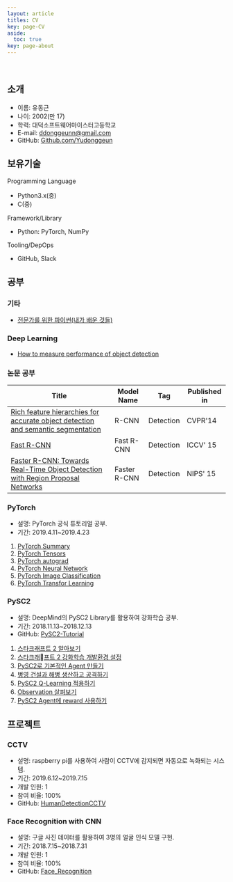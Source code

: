 ```yaml
---
layout: article
titles: CV
key: page-CV
aside:
  toc: true
key: page-about
---
```


<br/>

## 소개

- 이름: 유동근
- 나이: 2002(만 17)
- 학력: 대덕소프트웨어마이스터고등학교
- E-mail: ddonggeunn@gmail.com
- GitHub: [Github.com/Yudonggeun](https://github.com/yudonggeun)

## 보유기술

Programming Language

- Python3.x(중)
- C(중)

Framework/Library

- Python: PyTorch, NumPy

Tooling/DepOps

- GitHub, Slack

## 공부

### 기타
- [전문가를 위한 파이썬(내가 배운 것들)](https://yudonggeun.github.io/2019/10/10/Fluent-Python-Book-Report.html)

### Deep Learning
- [How to measure performance of object detection](https://yudonggeun.github.io/2019/05/16/How-to-Measure-Performance-of-Object-Detection.html)

### 논문 공부

| Title                                                        | Model Name   | Tag       | Published in |
| ------------------------------------------------------------ | ------------ | --------- | ------------ |
| [Rich feature hierarchies for accurate object detection and semantic segmentation](https://www.notion.so/yudonggeun/Rich-feature-hierarchies-for-accurate-object-detection-and-semantic-segmentation-346b2cbcc4f2488fa93fc1ecd40c91f0) | R-CNN        | Detection | CVPR'14      |
| [Fast R-CNN](https://www.notion.so/yudonggeun/Fast-R-CNN-8fae5516aa354286b6246e50cc162088) | Fast R-CNN   | Detection | ICCV' 15     |
| [Faster R-CNN: Towards Real-Time Object Detection with Region Proposal Networks](https://www.notion.so/yudonggeun/Faster-R-CNN-Towards-Real-Time-Object-Detection-with-Region-Proposal-Networks-73e2010f7ef54de79a40abcbca53a178) | Faster R-CNN | Detection | NIPS' 15     |



### PyTorch

- 설명: PyTorch 공식 튜토리얼 공부.
- 기간: 2019.4.11~2019.4.23

1. [PyTorch Summary](https://yudonggeun.github.io/2019/04/11/PyTorch-Summary.html)
2. [PyTorch Tensors](https://yudonggeun.github.io/2019/04/12/PyTorch-Tensors.html)
3. [PyTorch autograd](https://yudonggeun.github.io/2019/04/13/PyTorch-Autograd.html)
4. [PyTorch Neural Network](https://yudonggeun.github.io/2019/04/14/PyTorch-Neural-Network.html)
5. [PyTorch Image Classification](https://yudonggeun.github.io/2019/04/15/PyTorch-Image-Classification.html)
6. [PyTorch Transfor Learning](https://yudonggeun.github.io/2019/04/16/PyTorch-Transfer-Learning.html)

### PySC2

- 설명: DeepMind의 PySC2 Library를 활용하여 강화학습 공부.
- 기간: 2018.11.13~2018.12.13
- GitHub: [PySC2-Tutorial](https://github.com/Yudonggeun/PySC2-Tutorial)

1. [스타크래프트 2 알아보기](https://yudonggeun.github.io/2018/11/13/start-starcraft2.html)
2. [스타크래프트 2 강화학습 개발환경 설정](https://yudonggeun.github.io/2018/11/14/StarCraft2-Reinforcment-Learning-Development-Environment.html)
3. [PySC2로 기본적인 Agent 만들기](https://yudonggeun.github.io/2018/11/15/Create-a-Basic-Agent-with-PySC2.html)
4. [병영 건설과 해병 생산하고 공격하기](https://yudonggeun.github.io/2018/11/16/Controlling-the-Barracks-Controlling-your-Army.html)
5. [PySC2 Q-Learning 적용하기](https://yudonggeun.github.io/2018/11/17/Application-of-PySC2-Q-Learning.html)
6. [Observation 살펴보기](https://yudonggeun.github.io/2018/11/18/Observation-Review.html)
7. [PySC2 Agent에 reward 사용하기](https://yudonggeun.github.io/2018/11/19/Use-Reward-in-PySC2-Agent.html)

## 프로젝트

### CCTV

- 설명: raspberry pi를 사용하여 사람이 CCTV에 감지되면 자동으로 녹화되는 시스템.
- 기간: 2019.6.12~2019.7.15
- 개발 인원: 1
- 참여 비율: 100%
- GitHub: [HumanDetectionCCTV](https://github.com/Yudonggeun/HumanDetectionCCTV)

### Face Recognition with CNN

- 설명: 구글 사진 데이터를 활용하여 3명의 얼굴 인식 모델 구현.
- 기간: 2018.7.15~2018.7.31
- 개발 인원: 1
- 참여 비율: 100%
- GitHub: [Face_Recognition](https://github.com/Yudonggeun/FaceRecognitionWithCNN)
